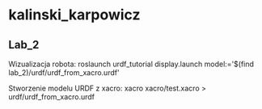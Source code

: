 # kalinski_karpowicz

## Lab_2
Wizualizacja robota:
    roslaunch urdf_tutorial display.launch model:='$(find lab_2)/urdf/urdf_from_xacro.urdf'

Stworzenie modelu URDF z xacro:
     xacro xacro/test.xacro > urdf/urdf_from_xacro.urdf 
